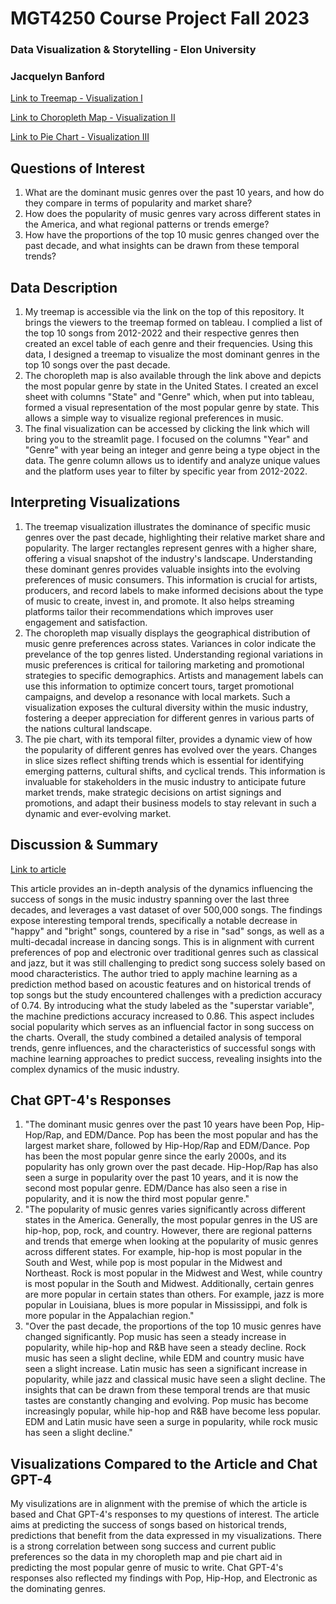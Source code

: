 # MGT4250 Course Project Fall 2023
### Data Visualization & Storytelling - Elon University

### Jacquelyn Banford

[Link to Treemap - Visualization I](https://public.tableau.com/views/VisualizationITreemap/Sheet1?:language=en-US&:display_count=n&:origin=viz_share_link)

[Link to Choropleth Map - Visualization II](https://public.tableau.com/views/VisualizationIIChoroplethMap/Sheet1?:language=en-US&:display_count=n&:origin=viz_share_link)

[Link to Pie Chart - Visualization III](https://mgt4250courseprojectjbanford-x3gg3ldnhyjcjls3aidwdd.streamlit.app/)

## Questions of Interest 
1. What are the dominant music genres over the past 10 years, and how do they compare in terms of popularity and market share?
2. How does the popularity of music genres vary across different states in the America, and what regional patterns or trends emerge?
3. How have the proportions of the top 10 music genres changed over the past decade, and what insights can be drawn from these temporal trends?
## Data Description 
1. My treemap is accessible via the link on the top of this repository. It brings the viewers to the treemap formed on tableau. I complied a list of the top 10 songs from 2012-2022 and their respective genres then created an excel table of each genre and their frequencies. Using this data, I designed a treemap to visualize the most dominant genres in the top 10 songs over the past decade.
2. The choropleth map is also available through the link above and depicts the most popular genre by state in the United States. I created an excel sheet with columns "State" and "Genre" which, when put into tableau, formed a visual representation of the most popular genre by state. This allows a simple way to visualize regional preferences in music.
3. The final visualization can be accessed by clicking the link which will bring you to the streamlit page. I focused on the columns "Year" and "Genre" with year being an integer and genre being a type object in the data. The genre column allows us to identify and analyze unique values and the platform uses year to filter by specific year from 2012-2022.
## Interpreting Visualizations
1. The treemap visualization illustrates the dominance of specific music genres over the past decade, highlighting their relative market share and popularity. The larger rectangles represent genres with a higher share, offering a visual snapshot of the industry's landscape. Understanding these dominant genres provides valuable insights into the evolving preferences of music consumers. This information is crucial for artists, producers, and record labels to make informed decisions about the type of music to create, invest in, and promote. It also helps streaming platforms tailor their recommendations which improves user engagement and satisfaction.
2. The choropleth map visually displays the geographical distribution of music genre preferences across states. Variances in color indicate the prevelance of the top genres listed. Understanding regional variations in music preferences is critical for tailoring marketing and promotional strategies to specific demographics. Artists and management labels can use this information to optimize concert tours, target promotional campaigns, and develop a resonance with local markets. Such a visualization exposes the cultural diversity within the music industry, fostering a deeper appreciation for different genres in various parts of the nations cultural landscape.
3. The pie chart, with its temporal filter, provides a dynamic view of how the popularity of different genres has evolved over the years. Changes in slice sizes reflect shifting trends which is essential for identifying emerging patterns, cultural shifts, and cyclical trends. This information is invaluable for stakeholders in the music industry to anticipate future market trends, make strategic decisions on artist signings and promotions, and adapt their business models to stay relevant in such a dynamic and ever-evolving market. 
## Discussion & Summary
[Link to article](https://royalsocietypublishing.org/doi/10.1098/rsos.171274)

This article provides an in-depth analysis of the dynamics influencing the success of songs in the music industry spanning over the last three decades, and leverages a vast dataset of over 500,000 songs. The findings expose interesting temporal trends, specifically a notable decrease in "happy" and "bright" songs, countered by a rise in "sad" songs, as well as a multi-decadal increase in dancing songs. This is in alignment with current preferences of pop and electronic over traditional genres such as classical and jazz, but it was still challenging to predict song success solely based on mood characteristics. The author tried to apply machine learning as a prediction method based on acoustic features and on historical trends of top songs but the study encountered challenges with a prediction accuracy of 0.74. By introducing what the study labeled as the "superstar variable", the machine predictions accuracy increased to 0.86. This aspect includes social popularity which serves as an influencial factor in song success on the charts. Overall, the study combined a detailed analysis of temporal trends, genre influences, and the characteristics of successful songs with machine learning approaches to predict success, revealing insights into the complex dynamics of the music industry.

## Chat GPT-4's Responses
1. "The dominant music genres over the past 10 years have been Pop, Hip-Hop/Rap, and EDM/Dance. Pop has been the most popular and has the largest market share, followed by Hip-Hop/Rap and EDM/Dance. Pop has been the most popular genre since the early 2000s, and its popularity has only grown over the past decade. Hip-Hop/Rap has also seen a surge in popularity over the past 10 years, and it is now the second most popular genre. EDM/Dance has also seen a rise in popularity, and it is now the third most popular genre."
2. "The popularity of music genres varies significantly across different states in the America. Generally, the most popular genres in the US are hip-hop, pop, rock, and country. However, there are regional patterns and trends that emerge when looking at the popularity of music genres across different states. For example, hip-hop is most popular in the South and West, while pop is most popular in the Midwest and Northeast. Rock is most popular in the Midwest and West, while country is most popular in the South and Midwest. Additionally, certain genres are more popular in certain states than others. For example, jazz is more popular in Louisiana, blues is more popular in Mississippi, and folk is more popular in the Appalachian region."
3. "Over the past decade, the proportions of the top 10 music genres have changed significantly. Pop music has seen a steady increase in popularity, while hip-hop and R&B have seen a steady decline. Rock music has seen a slight decline, while EDM and country music have seen a slight increase. Latin music has seen a significant increase in popularity, while jazz and classical music have seen a slight decline. The insights that can be drawn from these temporal trends are that music tastes are constantly changing and evolving. Pop music has become increasingly popular, while hip-hop and R&B have become less popular. EDM and Latin music have seen a surge in popularity, while rock music has seen a slight decline."

## Visualizations Compared to the Article and Chat GPT-4
My visulizations are in alignment with the premise of which the article is based and Chat GPT-4's responses to my questions of interest. The article aims at predicting the success of songs based on historical trends, predictions that benefit from the data expressed in my visualizations. There is a strong correlation between song success and current public preferences so the data in my choropleth map and pie chart aid in predicting the most popular genre of music to write. Chat GPT-4's responses also reflected my findings with Pop, Hip-Hop, and Electronic as the dominating genres. 

